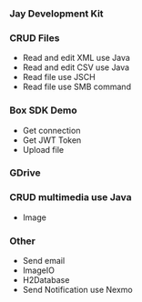 ### Jay Development Kit


### CRUD Files
* Read and edit XML use Java
* Read and edit CSV use Java
* Read file use JSCH
* Read file use SMB command

### Box SDK Demo
* Get connection
* Get JWT Token
* Upload file

### GDrive


### CRUD multimedia use Java
* Image

### Other
* Send email
* ImageIO
* H2Database
* Send Notification use Nexmo

